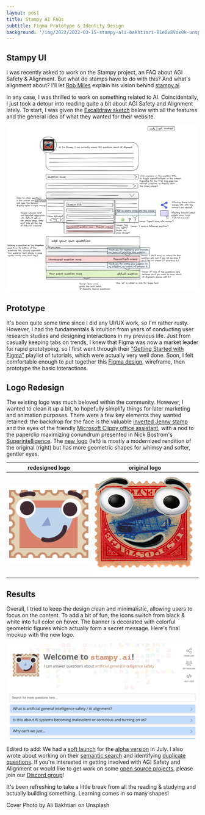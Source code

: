 ```yaml
---
layout: post
title: Stampy AI FAQs
subtitle: Figma Prototype & Identity Design
background: '/img/2022/2022-03-15-stampy-ali-bakhtiari-81eOv8Vox8k-unsplash.jpg'
---
```


## Stampy UI

I was recently asked to work on the Stampy project, an FAQ about AGI Safety & Alignment. But what do stamps have to do with this? And what's alignment about? I'll let [Rob Miles](https://www.youtube.com/c/robertmilesai) explain his vision behind [stampy.ai](https://stampy.ai/wiki/Stampy).

In any case, I was thrilled to work on something related to AI. Coincidentally, I just took a detour into reading quite a bit about AGI Safety and Alignment lately. To start, I was given the [Excalidraw sketch](https://excalidraw.com/) below with all the features and the general idea of what they wanted for their website.

![Original Requirements Sketch](/img/2022/2022-03-15-stampy-sketch.png)

## Prototype

It's been quite some time since I did any UI/UX work, so I'm rather rusty. However, I had the fundamentals & intuition from years of conducting user research studies and designing interactions in my previous life. Just from casually keeping tabs on trends, I knew that Figma was now a market leader for rapid prototyping, so I first went through their ["Getting Started with Figma"](https://www.youtube.com/watch?v=Cx2dkpBxst8&list=PLXDU_eVOJTx7QHLShNqIXL1Cgbxj7HlN4) playlist of tutorials, which were actually very well done. Soon, I felt comfortable enough to put together this [Figma design](https://www.figma.com/proto/gm06d1l5stMlnKxeElWBEc/Stampy-AI-Alignment-FAQ?node-id=116%3A415), wireframe, then prototype the basic interactions.

## Logo Redesign

The existing logo was much beloved within the community. However, I wanted to clean it up a bit, to hopefully simplify things for later marketing and animation purposes. There were a few key elements they wanted retained: the backdrop for the face is the valuable [inverted Jenny stamp](https://en.wikipedia.org/wiki/Inverted_Jenny) and the eyes of the friendly [Microsoft Clippy office assistant](https://en.wikipedia.org/wiki/Office_Assistant), with a nod to the paperclip maximizing conundrum presented in Nick Bostrom's [Superintelligence](https://en.wikipedia.org/wiki/Superintelligence:_Paths,_Dangers,_Strategies). The [new logo](https://github.com/StampyAI/StampyAIAssets) (left) is mostly a modernized rendition of the original (right) but has more geometric shapes for whimsy and softer, gentler eyes.

| redesigned logo | original logo |
| :-------------: | :-----------: |
| <img src="/img/2022/2022-03-15-stampy-logo2.png" class="cols-2"/> | <img src="/img/2022/2022-03-15-stampy-logo1.png" class="cols-2"/> |

## Results

Overall, I tried to keep the design clean and minimalistic, allowing users to focus on the content. To add a bit of fun, the icons switch from black & white into full color on hover. The banner is decorated with colorful geometric figures which actually form a secret message. Here's final mockup with the new logo.

[![Stampy.AI Preview](/img/2022/2022-03-15-stampy-preview.png)](https://stampy.ai/)

Edited to add: We had a [soft launch](https://www.lesswrong.com/posts/auPkxnLb3R9vXjEzo/all-agi-safety-questions-welcome-especially-basic-ones) for the [alpha version](https://ui.stampy.ai) in July. I also wrote about working on their [semantic search](/2022/07/05/use.html) and identifying [duplicate questions](/2022/06/14/sbert.html). If you're interested in getting involved with AGI Safety and Alignment or would like to get work on some [open source projects](https://github.com/StampyAI), please join our [Discord group](https://stampy.ai/wiki/Discord_invite)!

It's been refreshing to take a little break from all the reading & studying and actually building something. Learning comes in so many shapes!

<figcaption>Cover Photo by Ali Bakhtiari on Unsplash</figcaption>
